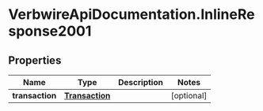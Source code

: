 # VerbwireApiDocumentation.InlineResponse2001

## Properties
Name | Type | Description | Notes
------------ | ------------- | ------------- | -------------
**transaction** | [**Transaction**](Transaction.md) |  | [optional] 
